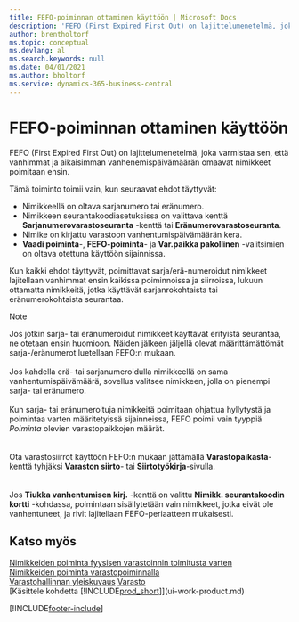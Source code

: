 ```yaml
---
title: FEFO-poiminnan ottaminen käyttöön | Microsoft Docs
description: 'FEFO (First Expired First Out) on lajittelumenetelmä, joka varmistaa sen, että vanhimmat ja aikaisimman vanhenemispäivämäärän omaavat nimikkeet poimitaan ensin.'
author: brentholtorf
ms.topic: conceptual
ms.devlang: al
ms.search.keywords: null
ms.date: 04/01/2021
ms.author: bholtorf
ms.service: dynamics-365-business-central
---
```

# <a name="enable-picking-items-by-fefo"></a>FEFO-poiminnan ottaminen käyttöön
FEFO (First Expired First Out) on lajittelumenetelmä, joka varmistaa sen, että vanhimmat ja aikaisimman vanhenemispäivämäärän omaavat nimikkeet poimitaan ensin.  

 Tämä toiminto toimii vain, kun seuraavat ehdot täyttyvät:  

-   Nimikkeellä on oltava sarjanumero tai eränumero.  
-   Nimikkeen seurantakoodiasetuksissa on valittava kenttä **Sarjanumerovarastoseuranta** -kenttä tai **Eränumerovarastoseuranta**.  
-   Nimike on kirjattu varastoon vanhentumispäivämäärän kera.  
-   **Vaadi poiminta**-, **FEFO-poiminta**- ja **Var.paikka pakollinen** -valitsimien on oltava otettuna käyttöön sijainnissa.  

 Kun kaikki ehdot täyttyvät, poimittavat sarja/erä-numeroidut nimikkeet lajitellaan vanhimmat ensin kaikissa poiminnoissa ja siirroissa, lukuun ottamatta nimikkeitä, jotka käyttävät sarjanrokohtaista tai eränumerokohtaista seurantaa.  

> [!NOTE]  
> Jos jotkin sarja- tai eränumeroidut nimikkeet käyttävät erityistä seurantaa, ne otetaan ensin huomioon. Näiden jälkeen jäljellä olevat määrittämättömät sarja-/eränumerot luetellaan FEFO:n mukaan.
<br /><br />
Jos kahdella erä- tai sarjanumeroidulla nimikkeellä on sama vanhentumispäivämäärä, sovellus valitsee nimikkeen, jolla on pienempi sarja- tai eränumero.
<br /><br />
Kun sarja- tai eränumeroituja nimikkeitä poimitaan ohjattua hyllytystä ja poimintaa varten määritetyissä sijainneissa, FEFO poimii vain tyyppiä *Poiminta* olevien varastopaikkojen määrät.  
<br /><br />
Ota varastosiirrot käyttöön FEFO:n mukaan jättämällä **Varastopaikasta**-kenttä tyhjäksi **Varaston siirto**- tai **Siirtotyökirja**-sivulla.  
<br /><br />
Jos **Tiukka vanhentumisen kirj.** -kenttä on valittu **Nimikk. seurantakoodin kortti** -kohdassa, poimintaan sisällytetään vain nimikkeet, jotka eivät ole vanhentuneet, ja rivit lajitellaan FEFO-periaatteen mukaisesti.

## <a name="see-also"></a>Katso myös
[Nimikkeiden poiminta fyysisen varastoinnin toimitusta varten](warehouse-how-to-pick-items-for-warehouse-shipment.md)   
[Nimikkeiden poiminta varastopoiminnalla](warehouse-how-to-pick-items-with-inventory-picks.md)   
[Varastohallinnan yleiskuvaus](design-details-warehouse-management.md)
[Varasto](inventory-manage-inventory.md)  
[Käsittele kohdetta [!INCLUDE[prod_short](includes/prod_short.md)]](ui-work-product.md)


[!INCLUDE[footer-include](includes/footer-banner.md)]
